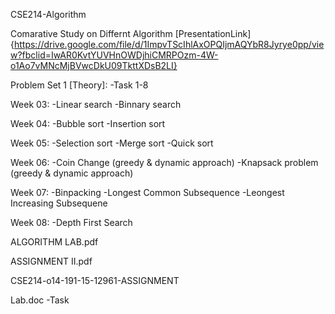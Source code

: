 CSE214-Algorithm

Comarative Study on Differnt Algorithm
[PresentationLink]{https://drive.google.com/file/d/1ImpvTScIhlAxOPQIjmAQYbR8Jyrye0pp/view?fbclid=IwAR0KvtYUVHnOWDjhiCMRPOzm-4W-o1Ao7vMNcMjBVwcDkU09TkttXDsB2LI}

Problem Set 1 
[Theory]:
-Task 1-8

Week 03:
-Linear search
-Binnary search

Week 04:
-Bubble sort
-Insertion sort

Week 05:
-Selection sort
-Merge sort
-Quick sort

Week 06:
-Coin Change (greedy & dynamic approach)
-Knapsack problem (greedy & dynamic approach)

Week 07:
-Binpacking
-Longest Common Subsequence
-Leongest Increasing Subsequene

Week 08:
-Depth First Search 

ALGORITHM LAB.pdf

ASSIGNMENT II.pdf

CSE214-o14-191-15-12961-ASSIGNMENT

Lab.doc
-Task



